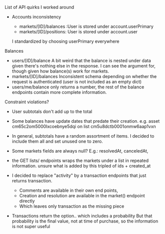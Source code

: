 List of API quirks I worked around

* Accounts inconsistency

  * markets/[ID]/balances :User is stored under account.userPrimary
  * markets/[ID]/positions: User is stored under account.user

  I standardized by choosing userPrimary everywhere

Balances
  * users/[ID]/balance
    A bit weird that the balance is nested under data given there's nothing else in the response.
    I can see the argument for, though given how balance(s) work for markets.
  * markets/[ID]/balances
    Inconsistent schema depending on whether the request is authenticated (user is not included as an empty dict)
  * users/me/balance only returns a number, the rest of the balance endpoints contain more complete information.

Constraint violations?
  * User subtotals don't add up to the total
  * Some balances have update dates that predate their creation. e.g. asset cm65c2om5000lxcoebnye5dqi on list cm5u8dctb0001onmw6aap1vxn

* In general, subtotals have a random assortment of items. 
  I decided to include them all and set unused one to zero.

* Some markets fields are always null?
  E.g.: resolvedAt, canceledAt,

* the GET lists/ endpoints wraps the markets under a list in repeated information.
  unsure what is added by this tripled of ids + created_at

* I decided to replace "activity" by a transaction endpoints that just returns transaction.
  * Comments are available in their own end points,
  * Creation and resolution are available in the market() endpoint directly
  * Which leaves only transaction as the missing piece
  
* Transactions return the option.. which includes a probability
  But that probability is the final value, not at time of purchase, so the information is not super useful
